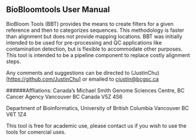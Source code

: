 BioBloomtools User Manual
------
BioBloom Tools (BBT) provides the means to create filters for a given reference and then to categorizes sequences. This methodology is faster than alignment but does not provide mapping locations. BBT was initially intended to be used for pre-processing and QC applications like contamination detection, but is flexible to accommodate other purposes. This tool is intended to be a pipeline component to replace costly alignment steps.

Any comments and suggestions can be directed to (JustinChu)[https://github.com/JustinChu] or emailed to cjustin@bcgsc.ca

######Affliations:
Canada’s Michael Smith Genome Sciences Centre, BC Cancer Agency
Vancouver BC Canada V5Z 4S6

Department of Bioinformatics, University of British Columbia
Vancouver BC V6T 1Z4

This tool is free for academic use, please contact us if you wish to use the tools for comercial uses.
